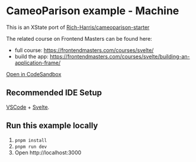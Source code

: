 # CameoParison example - Machine

This is an XState port of [Rich-Harris/cameoparison-starter](https://github.com/Rich-Harris/cameoparison-starter)

The related course on Frontend Masters can be found here:

- full course: https://frontendmasters.com/courses/svelte/
- build the app: https://frontendmasters.com/courses/svelte/building-an-application-frame/

[Open in CodeSandbox](https://codesandbox.io/embed/github/annaghi/xstate-cameoparison-svelte-machine)

## Recommended IDE Setup

[VSCode](https://code.visualstudio.com/) + [Svelte](https://marketplace.visualstudio.com/items?itemName=svelte.svelte-vscode).

## Run this example locally

1. `pnpm install`
2. `pnpm run dev`
3. Open http://localhost:3000
